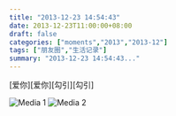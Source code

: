 ```yaml
---
title: "2013-12-23 14:54:43"
date: 2013-12-23T11:00:00+08:00
draft: false
categories: ["moments","2013","2013-12"]
tags: ["朋友圈","生活记录"]
summary: "2013-12-23 14:54:43..."
---
```


[爱你][爱你][勾引][勾引]

![Media 1](/Moments/photos/2013-12-23/201312231454430.jpg)
![Media 2](/Moments/photos/2013-12-23/201312231454431.jpg)
